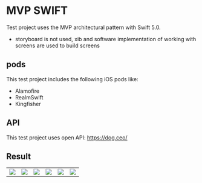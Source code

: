 # MVP SWIFT
Test project uses the MVP architectural pattern with Swift 5.0.
  - storyboard is not used, xib and software implementation of working with screens are used to build screens
## pods
This test project includes the following iOS pods like:
  - Alamofire
  - RealmSwift
  - Kingfisher
## API
This test project uses open API: https://dog.ceo/ 

## Result

<table>
  <tr>
    <td>
      <img src="https://raw.githubusercontent.com/rusellkhx/Images/main/AllBreeds(MVP).png"/>
    </td>
    <td>
      <img src="https://raw.githubusercontent.com/rusellkhx/Images/main/Favorites(MVP).png"/>
    </td>
    <td>
      <img src="https://raw.githubusercontent.com/rusellkhx/Images/main/TakeLikes(MVP).png"/>
    </td>
    <td>
      <img src="https://raw.githubusercontent.com/rusellkhx/Images/main/FavoritesBreeds(MVP).png"/>
    </td>
    <td>
      <img src="https://raw.githubusercontent.com/rusellkhx/Images/main/Share(MVP).png"/>
    </td>
    <td>
      <img src="https://raw.githubusercontent.com/rusellkhx/Images/main/NoEthernet(MVP).png"/>
    </td>
  </tr>
</table>
